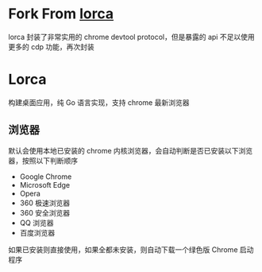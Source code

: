 # Fork From [lorca](https://github.com/zserge/lorca)

lorca 封装了非常实用的 chrome devtool protocol，但是暴露的 api 不足以使用更多的 cdp 功能，再次封装

# Lorca

构建桌面应用，纯 Go 语言实现，支持 chrome 最新浏览器

## 浏览器

默认会使用本地已安装的 chrome 内核浏览器，会自动判断是否已安装以下浏览器，按照以下判断顺序

- Google Chrome
- Microsoft Edge
- Opera
- 360 极速浏览器
- 360 安全浏览器
- QQ 浏览器
- 百度浏览器

如果已安装则直接使用，如果全都未安装，则自动下载一个绿色版 Chrome 启动程序
